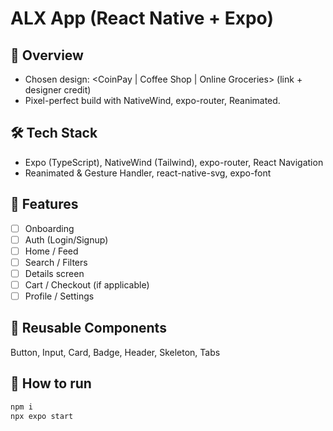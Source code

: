 # ALX <App Name> App (React Native + Expo)

## 🎯 Overview
- Chosen design: <CoinPay | Coffee Shop | Online Groceries> (link + designer credit)
- Pixel-perfect build with NativeWind, expo-router, Reanimated.

## 🛠️ Tech Stack
- Expo (TypeScript), NativeWind (Tailwind), expo-router, React Navigation
- Reanimated & Gesture Handler, react-native-svg, expo-font

## 📱 Features
- [ ] Onboarding
- [ ] Auth (Login/Signup)
- [ ] Home / Feed
- [ ] Search / Filters
- [ ] Details screen
- [ ] Cart / Checkout (if applicable)
- [ ] Profile / Settings

## 🧩 Reusable Components
Button, Input, Card, Badge, Header, Skeleton, Tabs

## 🧪 How to run
```bash
npm i
npx expo start
